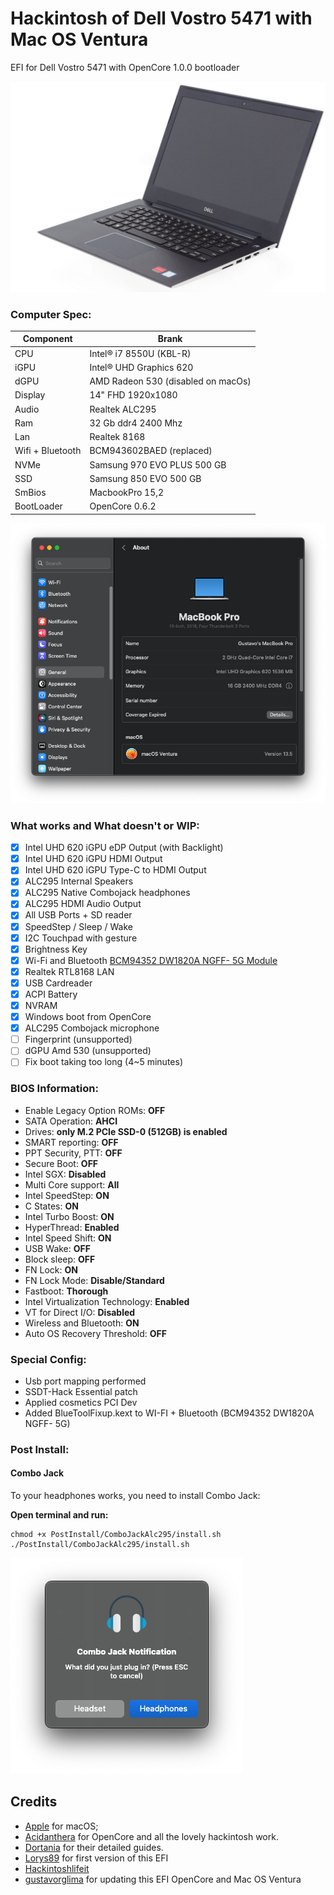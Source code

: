 # Hackintosh of Dell Vostro 5471 with Mac OS Ventura

EFI for Dell Vostro 5471 with OpenCore 1.0.0 bootloader

![descrizione](./screenshots/dell_vostro_5471.jpg)

### Computer Spec:

| Component        | Brank                              |
| ---------------- | ---------------------------------- |
| CPU              | Intel® i7 8550U (KBL-R)            |
| iGPU             | Intel® UHD Graphics 620            |
| dGPU             | AMD Radeon 530 (disabled on macOs) |
| Display          | 14" FHD 1920x1080                  |
| Audio            | Realtek ALC295                     |
| Ram              | 32 Gb ddr4 2400 Mhz                |
| Lan              | Realtek 8168                       |
| Wifi + Bluetooth | BCM943602BAED (replaced)           |
| NVMe             | Samsung 970 EVO PLUS 500 GB        |
| SSD              | Samsung 850 EVO 500 GB             |
| SmBios           | MacbookPro 15,2                    |
| BootLoader       | OpenCore 0.6.2                     |


![infobigsur](./screenshots/about.png)

### What works and What doesn't or WIP:

- [x] Intel UHD 620 iGPU eDP Output (with Backlight)
- [x] Intel UHD 620 iGPU HDMI Output
- [x] Intel UHD 620 iGPU Type-C to HDMI Output
- [x] ALC295 Internal Speakers
- [x] ALC295 Native Combojack headphones
- [x] ALC295 HDMI Audio Output
- [x] All USB Ports + SD reader
- [x] SpeedStep / Sleep / Wake
- [x] I2C Touchpad with gesture
- [x] Brightness Key
- [x] Wi-Fi and Bluetooth [BCM94352 DW1820A NGFF- 5G Module]([https://pt.aliexpress.com/item/1005005808160004.html])
- [x] Realtek RTL8168 LAN
- [x] USB Cardreader
- [x] ACPI Battery
- [x] NVRAM
- [x] Windows boot from OpenCore
- [x] ALC295 Combojack microphone
- [ ] Fingerprint (unsupported)
- [ ] dGPU Amd 530 (unsupported)
- [ ] Fix boot taking too long (4~5 minutes)

### BIOS Information:
- Enable Legacy Option ROMs: **OFF**
- SATA Operation: **AHCI**
- Drives: **only M.2 PCIe SSD-0 (512GB) is enabled**
- SMART reporting: **OFF**
- PPT Security, PTT: **OFF**
- Secure Boot: **OFF**
- Intel SGX: **Disabled**
- Multi Core support: **All**
- Intel SpeedStep: **ON**
- C States: **ON**
- Intel Turbo Boost: **ON**
- HyperThread: **Enabled**
- Intel Speed Shift: **ON**
- USB Wake: **OFF**
- Block sleep: **OFF**
- FN Lock: **ON**
- FN Lock Mode: **Disable/Standard**
- Fastboot: **Thorough**
- Intel Virtualization Technology: **Enabled**
- VT for Direct I/O: **Disabled**
- Wireless and Bluetooth: **ON**
- Auto OS Recovery Threshold: **OFF**

### Special Config:

- Usb port mapping performed
- SSDT-Hack Essential patch
- Applied cosmetics PCI Dev
- Added BlueToolFixup.kext to WI-FI + Bluetooth (BCM94352 DW1820A NGFF- 5G)

### Post Install:
#### Combo Jack

To your headphones works, you need to install Combo Jack:

**Open terminal and run:**
```
chmod +x PostInstall/ComboJackAlc295/install.sh
./PostInstall/ComboJackAlc295/install.sh
```
![jack](./screenshots/combojack.png)

## Credits

- [Apple](https://apple.com) for macOS;
- [Acidanthera](https://github.com/acidanthera) for OpenCore and all the lovely hackintosh work.
- [Dortania](https://github.com/dortania) for their detailed guides.
- [Lorys89](https://github.com/Lorys89) for first version of this EFI
- [Hackintoshlifeit](https://github.com/Hackintoshlifeit)
- [gustavorglima](https://github.com/gustavorglima) for updating this EFI OpenCore and Mac OS Ventura
